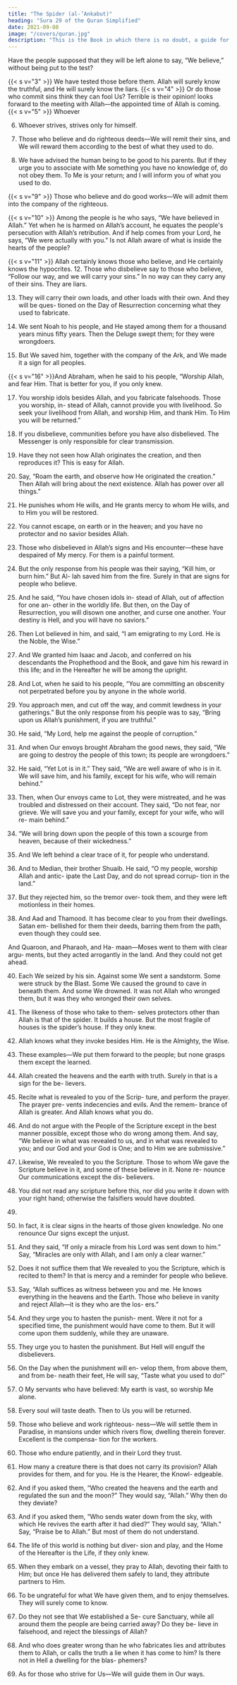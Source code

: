 ```yaml
---
title: "The Spider (al-’Ankabut)"
heading: "Sura 29 of the Quran Simplified"
date: 2021-09-08
image: "/covers/quran.jpg"
description: "This is the Book in which there is no doubt, a guide for the righteous."
---
```




<!-- 1. Alif, Lam, Meem. -->
Have the people supposed that they will be left alone to say, “We believe,” without being put to the test?

{{< s v="3" >}}  We have tested those before them. Allah will surely know the truthful, and He will
surely know the liars.
{{< s v="4" >}}  Or do those who commit sins think they can fool Us? Terrible is their opinion!
looks forward to the meeting with Allah—the appointed time of Allah is coming.
{{< s v="5" >}}  Whoever

6. Whoever strives, strives only for himself. 

7. Those who believe and do righteous deeds—We will remit their sins, and We will
reward them according to the best of what they used to do.
8. We have advised the human being to be good to his parents. But if they urge you to
associate with Me something you have no knowledge of, do not obey them. To Me is
your return; and I will inform you of what you used to do.

{{< s v="9" >}}  Those who believe and do good works—We will admit them into the company of the righteous.

{{< s v="10" >}}  Among the people is he who says, “We have believed in Allah.” Yet when he is
harmed on Allah’s account, he equates the people's persecution with Allah’s retribution.
And if help comes from your Lord, he says, “We were actually with you.” Is not Allah
aware of what is inside the hearts of the people?

{{< s v="11" >}}  Allah certainly knows those who believe, and He certainly knows the hypocrites.
12. Those who disbelieve say to those who believe, “Follow our way, and we will carry your
sins.” In no way can they carry any of their sins. They are liars.

13. They will carry their own loads, and other loads with their own. And they will be ques-
tioned on the Day of Resurrection concerning what they used to fabricate.

14. We sent Noah to his people, and He stayed among them for a thousand years minus fifty
years. Then the Deluge swept them; for they were wrongdoers.

15. But We saved him, together with the company of the Ark, and We made it a sign for all
peoples.

{{< s v="16" >}}And Abraham, when he said to his people, “Worship Allah, and fear Him. That is better
for you, if you only knew.

17. You worship idols besides Allah, and you fabricate falsehoods. Those you worship, in-
stead of Allah, cannot provide you with livelihood. So seek your livelihood from Allah,
and worship Him, and thank Him. To Him you will be returned.”

18. If you disbelieve, communities before you have also disbelieved. The Messenger is only
responsible for clear transmission. 

19. Have they not seen how Allah originates the creation, and then reproduces it? This is
easy for Allah.

20. Say, “Roam the earth, and observe how He originated the creation.” Then Allah will
bring about the next existence. Allah has power over all things.”

21. He punishes whom He wills, and He grants mercy to whom He wills, and to Him you will
be restored.

22. You cannot escape, on earth or in the heaven; and you have no protector and no
savior besides Allah.
23. Those who disbelieved in Allah’s signs and
His encounter—these have despaired of My
mercy. For them is a painful torment.
24. But the only response from his people was
their saying, “Kill him, or burn him.” But Al-
lah saved him from the fire. Surely in that are
signs for people who believe.
25. And he said, “You have chosen idols in-
stead of Allah, out of affection for one an-
other in the worldly life. But then, on the Day
of Resurrection, you will disown one another,
and curse one another. Your destiny is Hell,
and you will have no saviors.”
26. Then Lot believed in him, and said, “I am
emigrating to my Lord. He is the Noble, the
Wise.”
27. And We granted him Isaac and Jacob, and
conferred on his descendants the
Prophethood and the Book, and gave him his
reward in this life; and in the Hereafter he will
be among the upright.
28. And Lot, when he said to his people, “You
are committing an obscenity not perpetrated
before you by anyone in the whole world.
29. You approach men, and cut off the way,
and commit lewdness in your gatherings.”
But the only response from his people was to
say, “Bring upon us Allah’s punishment, if
you are truthful.”
30. He said, “My Lord, help me against the
people of corruption.”
31. And when Our envoys brought Abraham
the good news, they said, “We are going to
destroy the people of this town; its people are
wrongdoers.”
32. He said, “Yet Lot is in it.” They said, “We
are well aware of who is in it. We will save
him, and his family, except for his wife, who
will remain behind.”
33. Then, when Our envoys came to Lot, they
were mistreated, and he was troubled and
distressed on their account. They said, “Do
not fear, nor grieve. We will save you and
your family, except for your wife, who will re-
main behind.”
34. “We will bring down upon the people of
this town a scourge from heaven, because of
their wickedness.”
35. And We left behind a clear trace of it, for
people who understand.
36. And to Median, their brother Shuaib. He
said, “O my people, worship Allah and antic-
ipate the Last Day, and do not spread corrup-
tion in the land.”
37. But they rejected him, so the tremor over-
took them, and they were left motionless in
their homes.
38. And Aad and Thamood. It has become
clear to you from their dwellings. Satan em-
bellished for them their deeds, barring them
from the path, even though they could see.


And Quaroon, and Pharaoh, and Ha-
maan—Moses went to them with clear argu-
ments, but they acted arrogantly in the land.
And they could not get ahead.

40. Each We seized by his sin. Against some
We sent a sandstorm. Some were struck by
the Blast. Some We caused the ground to cave
in beneath them. And some We drowned. It
was not Allah who wronged them, but it was
they who wronged their own selves.

41. The likeness of those who take to them-
selves protectors other than Allah is that of
the spider. It builds a house. But the most
fragile of houses is the spider’s house. If they
only knew.
42. Allah knows what they invoke besides
Him. He is the Almighty, the Wise.
43. These examples—We put them forward to
the people; but none grasps them except the
learned.
44. Allah created the heavens and the earth
with truth. Surely in that is a sign for the be-
lievers.
45. Recite what is revealed to you of the Scrip-
ture, and perform the prayer. The prayer pre-
vents indecencies and evils. And the remem-
brance of Allah is greater. And Allah knows
what you do.
46. And do not argue with the People of the
Scripture except in the best manner possible,
except those who do wrong among them.
And say, “We believe in what was revealed to
us, and in what was revealed to you; and our
God and your God is One; and to Him we are
submissive.”
47. Likewise, We revealed to you the Scripture.
Those to whom We gave the Scripture believe
in it, and some of these believe in it. None re-
nounce Our communications except the dis-
believers.
48. You did not read any scripture before this,
nor did you write it down with your right
hand; otherwise the falsifiers would have
doubted.
39.
49. In fact, it is clear signs in the hearts of those
given knowledge. No one renounce Our signs
except the unjust.
50. And they said, “If only a miracle from his
Lord was sent down to him.” Say, “Miracles
are only with Allah, and I am only a clear
warner.”
51. Does it not suffice them that We revealed
to you the Scripture, which is recited to them?
In that is mercy and a reminder for people
who believe.
52. Say, “Allah suffices as witness between you
and me. He knows everything in the heavens
and the Earth. Those who believe in vanity
and reject Allah—it is they who are the los-
ers.”
53. And they urge you to hasten the punish-
ment. Were it not for a specified time, the
punishment would have come to them. But it
will come upon them suddenly, while they
are unaware.
54. They urge you to hasten the punishment.
But Hell will engulf the disbelievers.
55. On the Day when the punishment will en-
velop them, from above them, and from be-
neath their feet, He will say, “Taste what you
used to do!”
56. O My servants who have believed: My
earth is vast, so worship Me alone.
57. Every soul will taste death. Then to Us you
will be returned.
58. Those who believe and work righteous-
ness—We will settle them in Paradise, in
mansions under which rivers flow, dwelling
therein forever. Excellent is the compensa-
tion for the workers.
59. Those who endure patiently, and in their
Lord they trust.
60. How many a creature there is that does not
carry its provision? Allah provides for them,
and for you. He is the Hearer, the Knowl-
edgeable.
61. And if you asked them, “Who created the
heavens and the earth and regulated the sun and the moon?” They would say, “Allah.”
Why then do they deviate?

<!-- 62. Allah expands the provision for whomever He wills of His servants, and restricts it. Allah is Cognizant of all things. -->
63. And if you asked them, “Who sends water down from the sky, with which He revives the
earth after it had died?” They would say, “Allah.” Say, “Praise be to Allah.” But most of
them do not understand.

64. The life of this world is nothing but diver-
sion and play, and the Home of the Hereafter
is the Life, if they only knew.

65. When they embark on a vessel, they pray
to Allah, devoting their faith to Him; but
once He has delivered them safely to land,
they attribute partners to Him.

66. To be ungrateful for what We have given
them, and to enjoy themselves. They will
surely come to know.
67. Do they not see that We established a Se-
cure Sanctuary, while all around them the
people are being carried away? Do they be-
lieve in falsehood, and reject the blessings of
Allah?
68. And who does greater wrong than he who
fabricates lies and attributes them to Allah, or
calls the truth a lie when it has come to him?
Is there not in Hell a dwelling for the blas-
phemers?
69. As for those who strive for Us—We will
guide them in Our ways.



